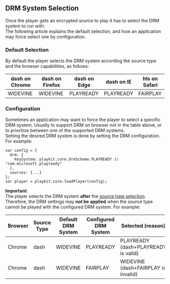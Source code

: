 ## DRM System Selection

Once the player gets an encrypted source to play it has to select the DRM system to run with.  
The following article explains the default selection, and how an application may force select one by configuration.

### Default Selection

By default the player selects the DRM system according the source type and the browser capabilities, as follows:

| dash on Chrome | dash on Firefox | dash on Edge | dash on IE | hls on Safari |
| -------------- | --------------- | ------------ | ---------- | ------------- |
| WIDEVINE       | WIDEVINE        | PLAYREADY    | PLAYREADY  | FAIRPLAY      |

### Configuration

Sometimes an application may want to force the player to select a specific DRM system. Usually to support DRM on browser not in the table above, or to prioritize between one of the supported DRM systems.  
Setting the desired DRM system is done by setting the DRM configuration. For example:

```ecmascript 6
var config = {
  drm: {
    keySystem: playkit.core.DrmScheme.PLAYREADY // "com.microsoft.playready"
  },
  sources: {...}
};
var player = playkit.core.loadPlayer(config);
```

**Important**:  
The player selects the DRM system **after** the [source type selection](./source-selection-logic.md).  
Therefore, the DRM settings may **not be applied** when the source type cannot be played with the configured DRM system. For example:

| Browser | Source Type | Default DRM System | Configured DRM System | Selected (reason)                   |
| ------- | ----------- | ------------------ | --------------------- | ----------------------------------- |
| Chrome  | dash        | WIDEVINE           | PLAYREADY             | PLAYREADY (dash+PLAYREADY is valid) |
| Chrome  | dash        | WIDEVINE           | FAIRPLAY              | WIDEVINE (dash+FAIRPLAY is invalid) |
